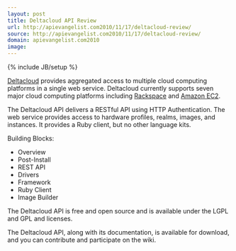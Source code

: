 ```yaml
---
layout: post
title: Deltacloud API Review
url: http://apievangelist.com2010/11/17/deltacloud-review/
source: http://apievangelist.com2010/11/17/deltacloud-review/
domain: apievangelist.com2010
image: 
---
```

{% include JB/setup %}
<img style="padding: 10px;" src="http://kinlane-productions.s3.amazonaws.com/cloud-computing/Deltacloud | Many Clouds. One API. No Problem..jpg" alt="" align="right" /><a href="http://deltacloud.org">Deltacloud</a> provides aggregated access to multiple cloud computing platforms in a single web service.  Deltacloud currently supports seven major cloud computing platforms including <a href="http://www.rackspacecloud.com/" target="_blank">Rackspace</a> and <a href="http://aws.amazon.com/ec2/" target="_blank">Amazon EC2</a>.<p></p>
The Deltacloud API delivers a RESTful API using HTTP Authentication.  The web service provides access to hardware profiles, realms, images, and instances.  It provides a Ruby client, but no other language kits.<p></p>
Building Blocks:
<ul class="mainlist">
	<li>Overview</li>
	<li>Post-Install</li>
	<li>REST API</li>
	<li>Drivers</li>
	<li>Framework</li>
	<li>Ruby Client</li>
	<li>Image Builder</li>
</ul>
The Deltacloud API is free and open source and is available under the LGPL and GPL and licenses.<p></p>
The Deltacloud API, along with its documentation, is available for download, and you can contribute and participate on the wiki.
